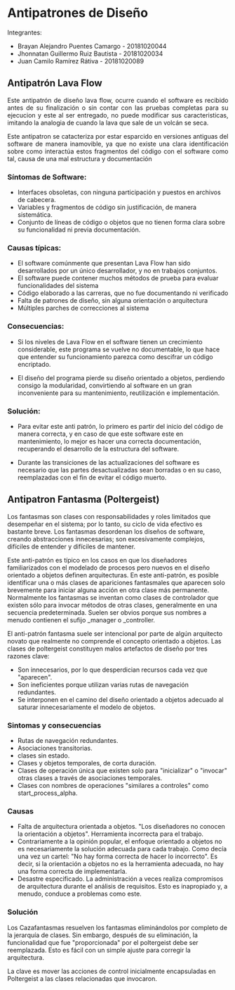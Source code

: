 # Antipatrones de Diseño

Integrantes:

- Brayan Alejandro Puentes Camargo - 20181020044
- Jhonnatan Guillermo Ruiz Bautista - 20181020034 
- Juan Camilo Ramírez Rátiva - 20181020089

## Antipatrón Lava Flow

<p align= "Justify">Este antipatrón de diseño lava flow, ocurre cuando el software es recibido antes de su finalización o sin contar con las pruebas completas para su ejecucion y este al ser entregado, no puede modificar sus caracteristicas, imitando la analogia de cuando la lava que sale de un volcán se seca.</p>

<p align= "Justify">Este antipatron se catacteriza por estar esparcido en versiones antiguas del software de manera inamovible, ya que no existe una clara identificación sobre como interactúa estos fragmentos del código con el software como tal, causa de una mal estructura y documentación </p>

### Síntomas de Software:

- Interfaces obsoletas, con ninguna participación y puestos en archivos de cabecera.
- Variables y fragmentos de código sin justificación, de manera sistemática.
- Conjunto de líneas de código o objetos que no tienen forma clara sobre su funcionalidad ni previa documentación.

### Causas típicas:

- El software comúnmente que presentan Lava Flow han sido desarrollados por un único desarrollador, y no en trabajos conjuntos.
- El software puede contener muchos métodos de prueba para evaluar funcionalidades del sistema
- Código elaborado a las carreras, que no fue documentando ni verificado
- Falta de patrones de diseño, sin alguna orientación o arquitectura
- Múltiples parches de correcciones al sistema

### Consecuencias:

- Si los niveles de Lava Flow en el software tienen un crecimiento considerable, este programa se vuelve no documentable, lo que hace que entender su funcionamiento parezca como descifrar un código encriptado.

- El diseño del programa pierde su diseño orientado a objetos, perdiendo consigo la modularidad, convirtiendo al software en un gran inconveniente para su mantenimiento, reutilización e implementación.

### Solución:

- Para evitar este anti patrón, lo primero es partir del inicio del código de manera correcta, y en caso de que este software este en mantenimiento, lo mejor es hacer una correcta documentación, recuperando el desarrollo de la estructura del software.

- Durante las transiciones de las actualizaciones del software es necesario que las partes desactualizadas sean borradas o en su caso, reemplazadas con el fin de evitar el código muerto.

## Antipatron Fantasma (Poltergeist)

Los fantasmas son clases con responsabilidades y roles limitados que desempeñar en el sistema; por lo tanto, su ciclo de vida efectivo es bastante breve. Los fantasmas desordenan los diseños de software, creando abstracciones innecesarias; son excesivamente complejos, difíciles de entender y difíciles de mantener.

Este anti-patrón es típico en los casos en que los diseñadores familiarizados con el modelado de procesos pero nuevos en el diseño orientado a objetos definen arquitecturas. En este anti-patrón, es posible identificar una o más clases de apariciones fantasmales que aparecen solo brevemente para iniciar alguna acción en otra clase más permanente. Normalmente los fantasmas se inventan como clases de controlador que existen sólo para invocar métodos de otras clases, generalmente en una secuencia predeterminada. Suelen ser obvios porque sus nombres a menudo contienen el sufijo _manager o _controller.

El anti-patrón fantasma suele ser intencional por parte de algún arquitecto novato que realmente no comprende el concepto orientado a objetos. Las clases de poltergeist constituyen malos artefactos de diseño por tres razones clave:

- Son innecesarios, por lo que desperdician recursos cada vez que "aparecen".
- Son ineficientes porque utilizan varias rutas de navegación redundantes.
- Se interponen en el camino del diseño orientado a objetos adecuado al saturar innecesariamente el modelo de objetos.

### Sintomas y consecuencias

- Rutas de navegación redundantes.
- Asociaciones transitorias.
- clases sin estado.
- Clases y objetos temporales, de corta duración.
- Clases de operación única que existen solo para "inicializar" o "invocar" otras clases a través de asociaciones temporales.
- Clases con nombres de operaciones "similares a controles" como start_process_alpha.

### Causas

- Falta de arquitectura orientada a objetos. "Los diseñadores no conocen la orientación a objetos".
Herramienta incorrecta para el trabajo.
- Contrariamente a la opinión popular, el enfoque orientado a objetos no es necesariamente la solución adecuada para cada trabajo. Como decía una vez un cartel: "No hay forma correcta de hacer lo incorrecto".
Es decir, si la orientación a objetos no es la herramienta adecuada, no hay una forma correcta de implementarla.
- Desastre especificado. La administración a veces realiza compromisos de arquitectura durante el análisis de requisitos. Esto es inapropiado y, a menudo, conduce a problemas como este.

### Solución
Los Cazafantasmas resuelven los fantasmas eliminándolos por completo de la jerarquía de clases. Sin embargo, después de su eliminación, la funcionalidad que fue "proporcionada" por el poltergeist debe ser reemplazada. Esto es fácil con un simple ajuste para corregir la arquitectura.

La clave es mover las acciones de control inicialmente encapsuladas en Poltergeist a las clases relacionadas que invocaron.
